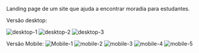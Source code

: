Landing page de um site que ajuda a encontrar moradia para estudantes.

Versão desktop:

![desktop-1](https://user-images.githubusercontent.com/127520195/235374754-33784e7f-9871-457f-9063-9fa95406c3f8.png)
![desktop-2](https://user-images.githubusercontent.com/127520195/235374789-e6c9f98b-e7e3-4060-b067-20036b6ed23a.png)
![desktop-3](https://user-images.githubusercontent.com/127520195/235374800-ed651ead-c51c-4f70-8799-f8187b130dbc.png)

Versão Mobile:
![Mobile-1](https://user-images.githubusercontent.com/127520195/235374810-e19b6a3e-1bf9-4459-a41e-a3ff16992cf8.png)
![mobile-2](https://user-images.githubusercontent.com/127520195/235374817-3134cb57-2563-44a3-a020-c9ec1367dfb7.png)
![mobile-3](https://user-images.githubusercontent.com/127520195/235374822-40b7e65b-5371-466e-a3ff-3edbfe638063.png)
![mobile-4](https://user-images.githubusercontent.com/127520195/235374826-bca66abf-e224-4f3a-a2cc-2ab5d145c708.png)
![mobile-5](https://user-images.githubusercontent.com/127520195/235374829-be65b3ef-20bd-4d34-ad97-944a72d30526.png)
